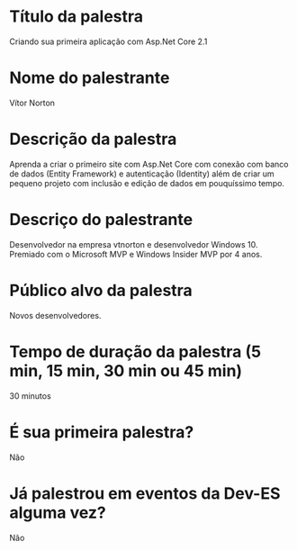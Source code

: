 # Título da palestra

Criando sua primeira aplicação com Asp.Net Core 2.1

# Nome do palestrante

Vítor Norton

# Descrição da palestra

Aprenda a criar o primeiro site com Asp.Net Core com conexão com banco de dados (Entity Framework) e autenticação (Identity) além de criar um pequeno projeto com inclusão e edição de dados em pouquíssimo tempo.

# Descriço do palestrante

Desenvolvedor na empresa vtnorton e desenvolvedor Windows 10. Premiado com o Microsoft MVP e Windows Insider MVP por 4 anos.

# Público alvo da palestra

Novos desenvolvedores.

# Tempo de duração da palestra (5 min, 15 min, 30 min ou 45 min)

30 minutos

# É sua primeira palestra?

Não

# Já palestrou em eventos da Dev-ES alguma vez?

Não
